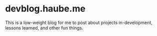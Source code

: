 # devblog.haube.me

This is a low-weight blog for me to post about projects in-development, lessons learned, and other fun things.
